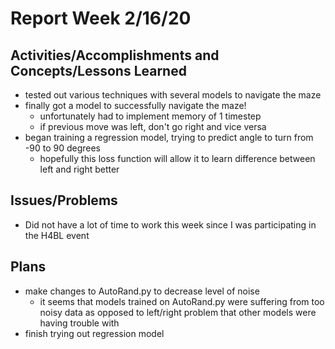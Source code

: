 # Report Week 2/16/20
## Activities/Accomplishments and Concepts/Lessons Learned
* tested out various techniques with several models to navigate the maze
* finally got a model to successfully navigate the maze!
  * unfortunately had to implement memory of 1 timestep
  * if previous move was left, don't go right and vice versa
* began training a regression model, trying to predict angle to turn from -90 to 90 degrees
  * hopefully this loss function will allow it to learn difference between left and right better
## Issues/Problems
* Did not have a lot of time to work this week since I was participating in the H4BL event
## Plans
* make changes to AutoRand.py to decrease level of noise
  * it seems that models trained on AutoRand.py were suffering from too noisy data as opposed to left/right problem that other models were having trouble with
* finish trying out regression model
